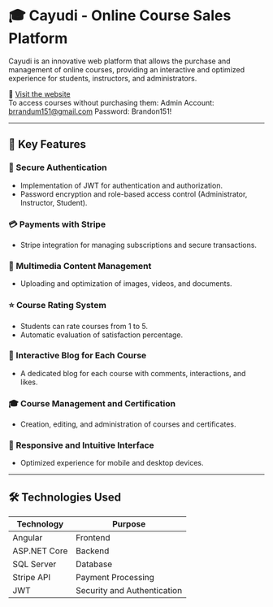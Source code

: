 # 🎓 Cayudi - Online Course Sales Platform  

Cayudi is an innovative web platform that allows the purchase and management of online courses, providing an interactive and optimized experience for students, instructors, and administrators.  

🔗 [Visit the website](http://cayudi-001-site1.anytempurl.com)  
To access courses without purchasing them:
Admin Account: brrandum151@gmail.com
Password: Brandon151!

---

## 🚀 Key Features  

### 🔐 Secure Authentication  
- Implementation of JWT for authentication and authorization.  
- Password encryption and role-based access control (Administrator, Instructor, Student).  

### 💳 Payments with Stripe  
- Stripe integration for managing subscriptions and secure transactions.  

### 📂 Multimedia Content Management  
- Uploading and optimization of images, videos, and documents.  

### ⭐ Course Rating System  
- Students can rate courses from 1 to 5.  
- Automatic evaluation of satisfaction percentage.  

### 📝 Interactive Blog for Each Course  
- A dedicated blog for each course with comments, interactions, and likes.  

### 🎓 Course Management and Certification  
- Creation, editing, and administration of courses and certificates.  

### 📱 Responsive and Intuitive Interface  
- Optimized experience for mobile and desktop devices.  

---

## 🛠️ Technologies Used  

| Technology   | Purpose                     |
|--------------|-----------------------------|
| Angular      | Frontend                    |
| ASP.NET Core | Backend                     |
| SQL Server   | Database                    |
| Stripe API   | Payment Processing          |
| JWT          | Security and Authentication |

